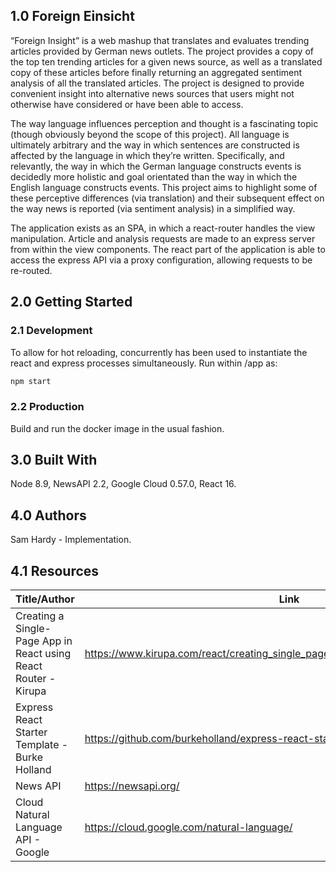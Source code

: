 ## 1.0 Foreign Einsicht
“Foreign Insight” is a web mashup that translates and evaluates trending articles provided by German news outlets. The
project provides a copy of the top ten trending articles for a given news source, as well as a translated copy of these articles
before finally returning an aggregated sentiment analysis of all the translated articles. The project is designed to provide
convenient insight into alternative news sources that users might not otherwise have considered or have been able to
access.

The way language influences perception and thought is a fascinating topic (though obviously beyond the scope of this
project). All language is ultimately arbitrary and the way in which sentences are constructed is affected by the language in
which they’re written. Specifically, and relevantly, the way in which the German language constructs events is decidedly
more holistic and goal orientated than the way in which the English language constructs events. This project aims to
highlight some of these perceptive differences (via translation) and their subsequent effect on the way news is reported (via
sentiment analysis) in a simplified way.

The application exists as an SPA, in which a react-router handles the view manipulation. Article and analysis requests are made to an express server from within the view components. The react part of the application is able to access the express API via a proxy configuration, allowing requests to be re-routed. 

## 2.0 Getting Started
### 2.1 Development
To allow for hot reloading, concurrently has been used to instantiate the react and express processes simultaneously. Run within /app as:
```bash
npm start
```

### 2.2 Production
Build and run the docker image in the usual fashion.

## 3.0 Built With
Node 8.9, NewsAPI 2.2, Google Cloud 0.57.0, React 16.

## 4.0 Authors
Sam Hardy - Implementation.

## 4.1 Resources
| Title/Author  | Link  |
| ------------- | ----- |
| Creating a Single-Page App in React using React Router - Kirupa     | https://www.kirupa.com/react/creating_single_page_app_react_using_react_router.htm |
| Express React Starter Template - Burke Holland | https://github.com/burkeholland/express-react-starter |
| News API | https://newsapi.org/ |
| Cloud Natural Language API - Google |  https://cloud.google.com/natural-language/ |